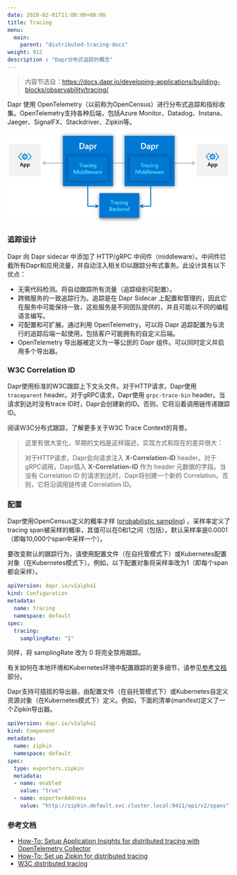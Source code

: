 ```yaml
---
date: 2020-02-01T11:00:00+08:00
title: Tracing
menu:
  main:
    parent: "distributed-tracing-docs"
weight: 912
description : "Dapr分布式追踪的概念"
---
```


> 内容节选自：https://docs.dapr.io/developing-applications/building-blocks/observability/tracing/

Dapr 使用 OpenTelemetry（以前称为OpenCensus）进行分布式追踪和指标收集。OpenTelemetry支持各种后端，包括Azure Monitor、Datadog、Instana、Jaeger、SignalFX、Stackdriver、Zipkin等。

![](images/tracing.png)

### 追踪设计

Dapr 向 Dapr sidecar 中添加了 HTTP/gRPC 中间件（middleware）。中间件拦截所有Dapr和应用流量，并自动注入相关ID以跟踪分布式事务。此设计具有以下优点：

- 无需代码检测。将自动跟踪所有流量（追踪级别可配置）。
- 跨微服务的一致追踪行为。追踪是在 Dapr Sidecar 上配置和管理的，因此它在服务中可能保持一致，这些服务是不同团队提供的，并且可能以不同的编程语言编写。
- 可配置和可扩展。通过利用 OpenTelemetry，可以将 Dapr 追踪配置为与流行的追踪后端一起使用，包括客户可能拥有的自定义后端。
- OpenTelemetry 导出器被定义为一等公民的 Dapr 组件。可以同时定义并启用多个导出器。

### W3C Correlation ID

Dapr使用标准的W3C跟踪上下文头文件。对于HTTP请求，Dapr使用 `traceparent` header。对于gRPC请求，Dapr使用 `grpc-trace-bin` header。当请求到达时没有trace ID时，Dapr会创建新的ID。否则，它将沿着调用链传递跟踪ID。

阅读W3C分布式跟踪，了解更多关于W3C Trace Context的背景。

> 这里有很大变化，早期的文档是这样描述，实现方式和现在的差异很大：
>
> 对于HTTP请求，Dapr会向请求注入 **X-Correlation-ID** header。对于gRPC调用，Dapr插入 **X-Correlation-ID** 作为 header 元数据的字段。当没有 Correlation ID 的请求到达时，Dapr将创建一个新的 Correlation。否则，它将沿调用链传递 Correlation ID。

### 配置

Dapr使用OpenCensus定义的概率才样 ([probabilistic sampling](https://opencensus.io/tracing/sampling/probabilistic/)) 。采样率定义了tracing span被采样的概率，其值可以在0和1之间（包括）。默认采样率是0.0001（即每10,000个span中采样一个）。

要改变默认的跟踪行为，请使用配置文件（在自托管模式下）或Kubernetes配置对象（在Kubernetes模式下）。例如，以下配置对象将采样率改为1（即每个span都会采样）。

```yaml
apiVersion: dapr.io/v1alpha1
kind: Configuration
metadata:
  name: tracing
  namespace: default
spec:
  tracing:
    samplingRate: "1"
```

同样，将 samplingRate 改为 0 将完全禁用跟踪。

有关如何在本地环境和Kubernetes环境中配置跟踪的更多细节，请参见[参考文档](https://docs.dapr.io/developing-applications/building-blocks/observability/tracing/#references)部分。

Dapr支持可插拔的导出器，由配置文件（在自托管模式下）或Kubernetes自定义资源对象（在Kubernetes模式下）定义。例如，下面的清单(manifest)定义了一个Zipkin导出器。

```yaml
apiVersion: dapr.io/v1alpha1
kind: Component
metadata:
  name: zipkin
  namespace: default
spec:
  type: exporters.zipkin
  metadata:
  - name: enabled
    value: "true"
  - name: exporterAddress
    value: "http://zipkin.default.svc.cluster.local:9411/api/v2/spans"
```

### 参考文档

- [How-To: Setup Application Insights for distributed tracing with OpenTelemetry Collector](https://docs.dapr.io/operations/monitoring/open-telemetry-collector/)
- [How-To: Set up Zipkin for distributed tracing](https://docs.dapr.io/operations/monitoring/zipkin/)
- [W3C distributed tracing](https://docs.dapr.io/developing-applications/building-blocks/observability/w3c-tracing/)



